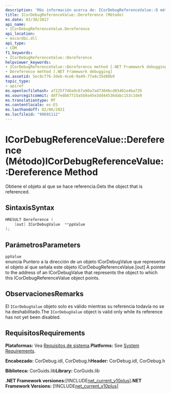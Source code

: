 ```yaml
---
description: 'Más información acerca de: ICorDebugReferenceValue::D método ereference'
title: ICorDebugReferenceValue::Dereference (Método)
ms.date: 03/30/2017
api_name:
- ICorDebugReferenceValue.Dereference
api_location:
- mscordbi.dll
api_type:
- COM
f1_keywords:
- ICorDebugReferenceValue::Dereference
helpviewer_keywords:
- ICorDebugReferenceValue::Dereference method [.NET Framework debugging]
- Dereference method [.NET Framework debugging]
ms.assetid: 5ec8cf76-3deb-4ce6-9a49-77a4c35d80b9
topic_type:
- apiref
ms.openlocfilehash: af225f746a9c67a90a7ad73046cd03401e4ba735
ms.sourcegitcommit: ddf7edb67715a5b9a45e3dd44536dabc153c1de0
ms.translationtype: MT
ms.contentlocale: es-ES
ms.lasthandoff: 02/06/2021
ms.locfileid: "99691112"
---
```

# <a name="icordebugreferencevaluedereference-method"></a><span data-ttu-id="45df7-103">ICorDebugReferenceValue::Dereference (Método)</span><span class="sxs-lookup"><span data-stu-id="45df7-103">ICorDebugReferenceValue::Dereference Method</span></span>

<span data-ttu-id="45df7-104">Obtiene el objeto al que se hace referencia.</span><span class="sxs-lookup"><span data-stu-id="45df7-104">Gets the object that is referenced.</span></span>  
  
## <a name="syntax"></a><span data-ttu-id="45df7-105">Sintaxis</span><span class="sxs-lookup"><span data-stu-id="45df7-105">Syntax</span></span>  
  
```cpp  
HRESULT Dereference (  
    [out] ICorDebugValue  **ppValue  
);  
```  
  
## <a name="parameters"></a><span data-ttu-id="45df7-106">Parámetros</span><span class="sxs-lookup"><span data-stu-id="45df7-106">Parameters</span></span>  

 `ppValue`  
 <span data-ttu-id="45df7-107">enuncia Puntero a la dirección de un objeto ICorDebugValue que representa el objeto al que señala este objeto ICorDebugReferenceValue.</span><span class="sxs-lookup"><span data-stu-id="45df7-107">[out] A pointer to the address of an ICorDebugValue that represents the object to which this ICorDebugReferenceValue object points.</span></span>  
  
## <a name="remarks"></a><span data-ttu-id="45df7-108">Observaciones</span><span class="sxs-lookup"><span data-stu-id="45df7-108">Remarks</span></span>  

 <span data-ttu-id="45df7-109">El `ICorDebugValue` objeto solo es válido mientras su referencia todavía no se ha deshabilitado.</span><span class="sxs-lookup"><span data-stu-id="45df7-109">The `ICorDebugValue` object is valid only while its reference has not yet been disabled.</span></span>  
  
## <a name="requirements"></a><span data-ttu-id="45df7-110">Requisitos</span><span class="sxs-lookup"><span data-stu-id="45df7-110">Requirements</span></span>  

 <span data-ttu-id="45df7-111">**Plataformas:** Vea [Requisitos de sistema](../../get-started/system-requirements.md).</span><span class="sxs-lookup"><span data-stu-id="45df7-111">**Platforms:** See [System Requirements](../../get-started/system-requirements.md).</span></span>  
  
 <span data-ttu-id="45df7-112">**Encabezado:** CorDebug.idl, CorDebug.h</span><span class="sxs-lookup"><span data-stu-id="45df7-112">**Header:** CorDebug.idl, CorDebug.h</span></span>  
  
 <span data-ttu-id="45df7-113">**Biblioteca:** CorGuids.lib</span><span class="sxs-lookup"><span data-stu-id="45df7-113">**Library:** CorGuids.lib</span></span>  
  
 <span data-ttu-id="45df7-114">**.NET Framework versiones:**[!INCLUDE[net_current_v10plus](../../../../includes/net-current-v10plus-md.md)]</span><span class="sxs-lookup"><span data-stu-id="45df7-114">**.NET Framework Versions:** [!INCLUDE[net_current_v10plus](../../../../includes/net-current-v10plus-md.md)]</span></span>
